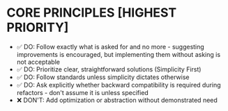 # CORE PRINCIPLES [HIGHEST PRIORITY]

- ✅ DO: Follow exactly what is asked for and no more - suggesting improvements is encouraged, but implementing them without asking is not acceptable
- ✅ DO: Prioritize clear, straightforward solutions (Simplicity First)
- ✅ DO: Follow standards unless simplicity dictates otherwise
- ✅ DO: Ask explicitly whether backward compatibility is required during refactors - don't assume it is unless specified
- ❌ DON'T: Add optimization or abstraction without demonstrated need
